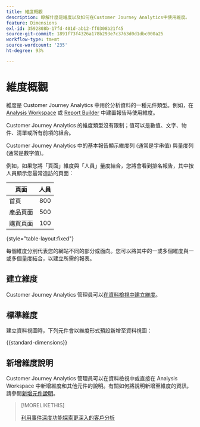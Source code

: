 ```yaml
---
title: 維度概觀
description: 瞭解什麼是維度以及如何在Customer Journey Analytics中使用維度。
feature: Dimensions
exl-id: 3592808b-17fd-401d-ab12-ff0308b21f45
source-git-commit: 1891f73f4326a178b293e7c3763d0d1dbc000a25
workflow-type: tm+mt
source-wordcount: '235'
ht-degree: 93%

---
```


# 維度概觀

維度是 Customer Journey Analytics 中用於分析資料的一種元件類型。例如，在 [Analysis Workspace](/help/analysis-workspace/home.md) 或 [Report Builder](/help/report-builder/rb-overview.md) 中建置報告時使用維度。

Customer Journey Analytics 的維度類型沒有限制；值可以是數值、文字、物件、清單或所有前項的組合。

Customer Journey Analytics 中的基本報告顯示維度列 (通常是字串值) 與量度列 (通常是數字值)。

例如，如果您將「頁面」維度與「人員」量度結合，您將會看到排名報告，其中按人員顯示您最常造訪的頁面：

| 頁面 | 人員 |
| --- | ---: |
| 首頁 | 800 |
| 產品頁面 | 500 |
| 購買頁面 | 100 |

{style="table-layout:fixed"}

每個維度分別代表您的網站不同的部分或面向。您可以將其中的一或多個維度與一或多個量度結合，以建立所需的報表。


## 建立維度

Customer Journey Analytics 管理員可以[在資料檢視中建立維度](/help/data-views/create-dataview.md#components)。

## 標準維度

建立資料視圖時，下列元件會以維度形式預設新增至資料視圖：

{{standard-dimensions}}


## 新增維度說明

Customer Journey Analytics 管理員可以在資料檢視中或直接在 Analysis Workspace 中新增維度和其他元件的說明。有關如何將說明新增至維度的資訊，請參閱[新增元件說明](/help/components/add-component-descriptions.md)。

>[!MORELIKETHIS]
>
>[利用事件深度功能探索更深入的客戶分析](https://experienceleaguecommunities.adobe.com/t5/adobe-analytics-blogs/discover-deeper-customer-insights-with-adobe-customer-journey/ba-p/753947#M576)
>


